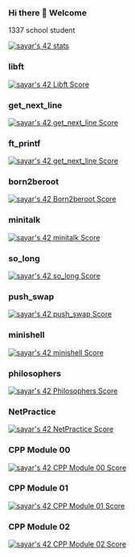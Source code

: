 ### Hi there 👋 Welcome

1337 school student

[![sayar's 42 stats](https://badge42.vercel.app/api/v2/cl40ifslr00060amqwnb3se33/stats?cursusId=21&coalitionId=76)](https://github.com/JaeSeoKim/badge42)

### libft

[![sayar's 42 Libft Score](https://badge42.vercel.app/api/v2/cl40ifslr00060amqwnb3se33/project/2404803)](https://github.com/JaeSeoKim/badge42)

### get_next_line

[![sayar's 42 get_next_line Score](https://badge42.vercel.app/api/v2/cl40ifslr00060amqwnb3se33/project/2425330)](https://github.com/JaeSeoKim/badge42)

### ft_printf

[![sayar's 42 get_next_line Score](https://badge42.vercel.app/api/v2/cl40ifslr00060amqwnb3se33/project/2425330)](https://github.com/JaeSeoKim/badge42)

### born2beroot

[![sayar's 42 Born2beroot Score](https://badge42.vercel.app/api/v2/cl40ifslr00060amqwnb3se33/project/2432637)](https://github.com/JaeSeoKim/badge42)

### minitalk

[![sayar's 42 minitalk Score](https://badge42.vercel.app/api/v2/cl40ifslr00060amqwnb3se33/project/2444259)](https://github.com/JaeSeoKim/badge42)

### so_long

[![sayar's 42 so_long Score](https://badge42.vercel.app/api/v2/cl40ifslr00060amqwnb3se33/project/2444258)](https://github.com/JaeSeoKim/badge42)

### push_swap

[![sayar's 42 push_swap Score](https://badge42.vercel.app/api/v2/cl40ifslr00060amqwnb3se33/project/2527362)](https://github.com/JaeSeoKim/badge42)

### minishell

[![sayar's 42 minishell Score](https://badge42.vercel.app/api/v2/cl40ifslr00060amqwnb3se33/project/2531635)](https://github.com/JaeSeoKim/badge42)

### philosophers

[![sayar's 42 Philosophers Score](https://badge42.vercel.app/api/v2/cl40ifslr00060amqwnb3se33/project/2586735)](https://github.com/JaeSeoKim/badge42)

### NetPractice

[![sayar's 42 NetPractice Score](https://badge42.vercel.app/api/v2/cl40ifslr00060amqwnb3se33/project/2597426)](https://github.com/JaeSeoKim/badge42)

### CPP Module 00

[![sayar's 42 CPP Module 00 Score](https://badge42.vercel.app/api/v2/cl40ifslr00060amqwnb3se33/project/2597324)](https://github.com/JaeSeoKim/badge42)

### CPP Module 01

[![sayar's 42 CPP Module 01 Score](https://badge42.vercel.app/api/v2/cl40ifslr00060amqwnb3se33/project/2603349)](https://github.com/JaeSeoKim/badge42)

### CPP Module 02

[![sayar's 42 CPP Module 02 Score](https://badge42.vercel.app/api/v2/cl40ifslr00060amqwnb3se33/project/2609241)](https://github.com/JaeSeoKim/badge42)
